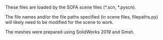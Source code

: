 These files are loaded by the SOFA scene files (*.scn, *.pyscn).

The file names and/or the file paths specified (in scene files, filepaths.py) will likely need to be modified for the scene to work.

The meshes were prepared using SolidWorks 2019 and Gmsh.
